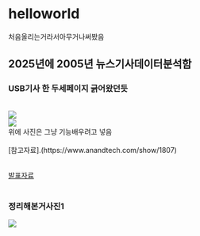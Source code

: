 # helloworld
처음올리는거라서아무거나써봤음
## 2025년에 2005년 뉴스기사데이터분석함
### USB기사 한 두세페이지 긁어왔던듯
<br>
<image src = "https://images.anandtech.com/reviews/memory/usbdriveroundup1/crucialgizmo.jpg"><br>
<image src = "https://images.anandtech.com/reviews/memory/usbdriveroundup1/corsairflashvoyager.jpg"><br>
위에 사진은 그냥 기능배우려고 넣음<br><br>
[참고자료].(https://www.anandtech.com/show/1807)<br><br>

[발표자료](/ppt.pptx)<br><br>
### 정리해본거사진1<br>
<image src = "2025-07-09 14 46 55.png"><br>
